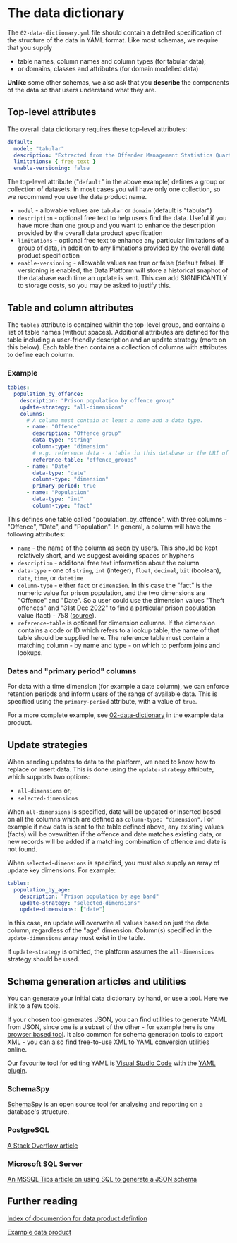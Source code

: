 # The data dictionary

The `02-data-dictionary.yml` file should contain a detailed specification of the structure of the data in YAML format. Like most schemas, we require that you supply

- table names, column names and column types (for tabular data);
- or domains, classes and attributes (for domain modelled data)

**Unlike** some other schemas, we also ask that you **describe** the components of the data so that users understand what they are.

## Top-level attributes

The overall data dictionary requires these top-level attributes:

```yaml
default:
  model: "tabular"
  description: "Extracted from the Offender Management Statistics Quarterly publication. Please refer to notes in that publication."
  limitations: { free text }
  enable-versioning: false
```

The top-level attribute ("`default`" in the above example) defines a group or collection of datasets. In most cases you will have only one collection, so we recommend you use the data product name.

- `model` - allowable values are `tabular` or `domain` (default is "tabular")
- `description` - optional free text to help users find the data. Useful if you have more than one group and you want to enhance the description provided by the overall data product specification
- `limitations` - optional free text to enhance any particular limitations of a group of data, in addition to any limitations provided by the overall data product specification
- `enable-versioning` - allowable values are true or false (default false). If versioning is enabled, the Data Platform will store a historical snaphot of the database each time an update is sent. This can add SIGNIFICANTLY to storage costs, so you may be asked to justify this.

## Table and column attributes

The `tables` attribute is contained within the top-level group, and contains a list of table names (without spaces). Additional attributes are defined for the table including a user-friendly description and an update strategy (more on this below). Each table then contains a collection of columns with attributes to define each column.

### Example

```yaml
tables:
  population_by_offence:
    description: "Prison population by offence group"
    update-strategy: "all-dimensions"
    columns:
      # A column must contain at least a name and a data type.
      - name: "Offence"
        description: "Offence group"
        data-type: "string"
        column-type: "dimension"
        # e.g. reference data - a table in this database or the URI of a table in another product
        reference-table: "offence_groups"
      - name: "Date"
        data-type: "date"
        column-type: "dimension"
        primary-period: true
      - name: "Population"
        data-type: "int"
        column-type: "fact"
```

This defines one table called "population_by_offence", with three columns - "Offence", "Date", and "Population". In general, a column will have the following attributes:

- `name` - the name of the column as seen by users. This should be kept relatively short, and we suggest avoiding spaces or hyphens
- `description` - additonal free text information about the column
- `data-type` - one of `string`, `int` (integer), `float`, `decimal`, `bit` (boolean), `date`, `time`, or `datetime`
- `column-type` - either `fact` or `dimension`. In this case the "fact" is the numeric value for prison population, and the two dimensions are "Offence" and "Date". So a user could use the dimension values "Theft offences" and "31st Dec 2022" to find a particular prison population value (fact) - 758 ([source](https://www.gov.uk/government/statistics/offender-management-statistics-quarterly-july-to-september-2022)).
- `reference-table` is optional for dimension columns. If the dimension contains a code or ID which refers to a lookup table, the name of that table should be supplied here. The reference table must contain a matching column - by name and type - on which to perform joins and lookups.

### Dates and "primary period" columns

For data with a time dimension (for example a date column), we can enforce retention periods and inform users of the range of available data. This is specified using the `primary-period` attribute, with a value of `true`.

For a more complete example, see [02-data-dictionary](../_example/02-data-dictionary.yml) in the example data product.

## Update strategies

When sending updates to data to the platform, we need to know how to replace or insert data. This is done using the `update-strategy` attribute, which supports two options:

- `all-dimensions` or;
- `selected-dimensions`

When `all-dimensions` is specified, data will be updated or inserted based on all the columns which are defined as `column-type: "dimension"`. For example if new data is sent to the table defined above, any existing values (facts) will be ovewritten if the offence and date matches existing data, or new records will be added if a matching combination of offence and date is not found.

When `selected-dimensions` is specified, you must also supply an array of update key dimensions. For example:

```yaml
tables:
  population_by_age:
    description: "Prison population by age band"
    update-strategy: "selected-dimensions"
    update-dimensions: ["date"]
```

In this case, an update will overwrite all values based on just the date column, regardless of the "age" dimension. Column(s) specified in the `update-dimensions` array must exist in the table.

If `update-strategy` is omitted, the platform assumes the `all-dimensions` strategy should be used.

## Schema generation articles and utilities

You can generate your initial data dictionary by hand, or use a tool. Here we link to a few tools.

If your chosen tool generates JSON, you can find utilities to generate YAML from JSON, since one is a subset of the other - for example here is one [browser based tool](https://www.json2yaml.com/). It also common for schema generation tools to export XML - you can also find free-to-use XML to YAML conversion utilities online.

Our favourite tool for editing YAML is [Visual Studio Code](https://code.visualstudio.com/) with the [YAML plugin](https://marketplace.visualstudio.com/items?itemName=redhat.vscode-yaml).

### SchemaSpy

[SchemaSpy](https://github.com/schemaspy/schemaspy) is an open source tool for analysing and reporting on a database's structure.

### PostgreSQL

[A Stack Overflow article](https://stackoverflow.com/questions/22272855/convert-a-postgres-db-schema-to-a-json-format)

### Microsoft SQL Server

[An MSSQL Tips article on using SQL to generate a JSON schema](https://www.mssqltips.com/sqlservertip/6270/save-sql-server-database-structure-as-json/)

<!-- ### Oracle

We havent yet found a JSON schema generator for Oracle - please let us know if you know of one (or want to create one!). The SQL Server approach above may be adaptable to Oracle. -->

## Further reading

[Index of documention for data product defintion](../README.md#defining-a-data-product)

[Example data product](../_example/)
